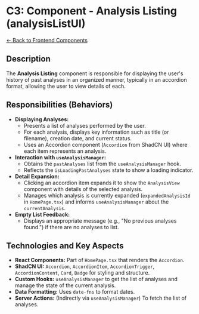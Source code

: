 # C3: Component - Analysis Listing (analysisListUI)

[<- Back to Frontend Components](./../01-frontend-app-components.md)

## Description

The **Analysis Listing** component is responsible for displaying the user's history of past analyses in an organized manner, typically in an accordion format, allowing the user to view details of each.

## Responsibilities (Behaviors)

- **Displaying Analyses:**
  - Presents a list of analyses performed by the user.
  - For each analysis, displays key information such as title (or filename), creation date, and current status.
  - Uses an Accordion component (`Accordion` from ShadCN UI) where each item represents an analysis.
- **Interaction with `useAnalysisManager`:**
  - Obtains the `pastAnalyses` list from the `useAnalysisManager` hook.
  - Reflects the `isLoadingPastAnalyses` state to show a loading indicator.
- **Detail Expansion:**
  - Clicking an accordion item expands it to show the `AnalysisView` component with details of the selected analysis.
  - Manages which analysis is currently expanded (`expandedAnalysisId` in `HomePage.tsx`) and informs `useAnalysisManager` about the `currentAnalysis`.
- **Empty List Feedback:**
  - Displays an appropriate message (e.g., "No previous analyses found.") if there are no analyses to list.

## Technologies and Key Aspects

- **React Components:** Part of `HomePage.tsx` that renders the `Accordion`.
- **ShadCN UI:** `Accordion`, `AccordionItem`, `AccordionTrigger`, `AccordionContent`, `Card`, `Badge` for styling and structure.
- **Custom Hooks:** `useAnalysisManager` to get the list of analyses and manage the state of the current analysis.
- **Data Formatting:** Uses `date-fns` to format dates.
- **Server Actions:** (Indirectly via `useAnalysisManager`) To fetch the list of analyses.
